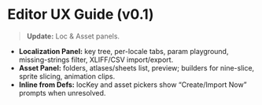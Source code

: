 # Editor UX Guide (v0.1)
> **Update:** Loc & Asset panels.

- **Localization Panel:** key tree, per-locale tabs, param playground, missing-strings filter, XLIFF/CSV import/export.
- **Asset Panel:** folders, atlases/sheets list, preview; builders for nine-slice, sprite slicing, animation clips.
- **Inline from Defs:** locKey and asset pickers show “Create/Import Now” prompts when unresolved.
